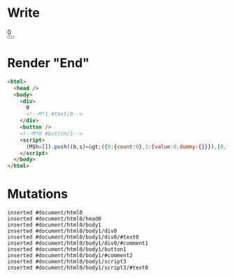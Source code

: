 # Write
  <div>0<!M*1 #text/0></div><button></button><!M*0 #button/1><script>(M$h=[]).push((b,s)=>({0:{count:0},1:{value:0,dummy:{}}}),[0,"packages/translator/src/__tests__/fixtures/component-attrs-intersection/template.marko_0_count",])</script>


# Render "End"
```html
<html>
  <head />
  <body>
    <div>
      0
      <!--M*1 #text/0-->
    </div>
    <button />
    <!--M*0 #button/1-->
    <script>
      (M$h=[]).push((b,s)=&gt;({0:{count:0},1:{value:0,dummy:{}}}),[0,"packages/translator/src/__tests__/fixtures/component-attrs-intersection/template.marko_0_count",])
    </script>
  </body>
</html>
```

# Mutations
```
inserted #document/html0
inserted #document/html0/head0
inserted #document/html0/body1
inserted #document/html0/body1/div0
inserted #document/html0/body1/div0/#text0
inserted #document/html0/body1/div0/#comment1
inserted #document/html0/body1/button1
inserted #document/html0/body1/#comment2
inserted #document/html0/body1/script3
inserted #document/html0/body1/script3/#text0
```